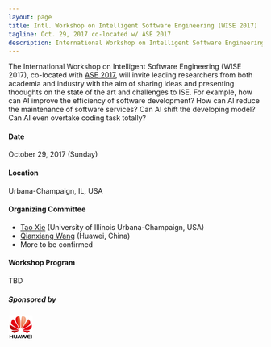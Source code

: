 ```yaml
---
layout: page
title: Intl. Workshop on Intelligent Software Engineering (WISE 2017)
tagline: Oct. 29, 2017 co-located w/ ASE 2017
description: International Workshop on Intelligent Software Engineering (WISE 2017)
---
```


The International Workshop on Intelligent Software Engineering (WISE 2017), co-located with [ASE 2017](http://ase2017.org/), will invite leading researchers from both academia and industry with the aim of sharing ideas and presenting thooughts on the state of the art and challenges to ISE. For example, how can AI improve the efficiency of software development? How can AI reduce the maintenance of software services? Can AI shift the developing model? Can AI even overtake coding task totally?

#### Date

October 29, 2017 (Sunday)

#### Location

Urbana-Champaign, IL, USA

#### Organizing Committee

- [Tao Xie](http://taoxie.cs.illinois.edu/) (University of Illinois Urbana-Champaign, USA)
- [Qianxiang Wang](http://sei.pku.edu.cn/~wqx/) (Huawei, China)
- More to be confirmed
 
#### Workshop Program

TBD 

##### Sponsored by

<img src="assets/images/huawei_logo.jpg" width="48">
